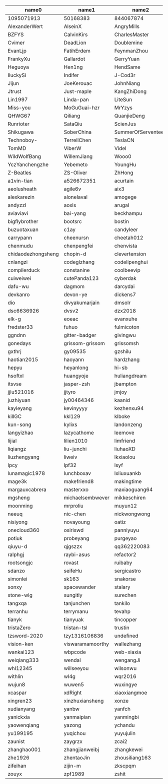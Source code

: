 |name0|name1|name2|name3|name4|
|----|----|----|----|----|
|1095071913|50168383|844067874|Ahoo-Wang|AirTrioa|
|AlexanderWert|AlseinX|AngryMills|Ax1an|BFergerson|
|BZFYS|CalvinKirs|CharlesMaster|ChaunceyLin5152|CommissarXia|
|Cvimer|DeadLion|Doublemine|Du-fei|ElderJames|
|EvanLjp|FatihErdem|FeynmanZhou|Fine0830|FingerLiu|
|FrankyXu|Gallardot|GerryYuan|HackerRookie|HarryFQ|
|Heguoya|Hen1ng|HendSame|Humbertzhang|IanCao|
|IluckySi|Indifer|J-Cod3r|JaredTan95|Jargon96|
|Jijun|JoeKerouac|JohnNiang|Johor03|Jozdortraz|
|Jtrust|Just-maple|KangZhiDong|LazyLei|LiWenGu|
|Lin1997|Linda-pan|LiteSun|Liu-XinYuan|MiracleDx|
|Miss-you|MoGuGuai-hzr|MrYzys|O-ll-O|Patrick0308|
|QHWG67|Qiliang|QuanjieDeng|RandyAbernethy|RedzRedz|
|Runrioter|SataQiu|ScienJus|SevenBlue2018|ShaoHans|
|Shikugawa|SoberChina|SummerOfServenteen|Switch-vov|TJ666|
|Technoboy-|TerrellChen|TeslaCN|TheRealHaui|TinyAllen|
|TomMD|ViberW|Videl|WALL-E|WeihanLi|
|WildWolfBang|WillemJiang|Wooo0|XhangUeiJong|Xlinlin|
|YczYanchengzhe|Yebemeto|YoungHu|YunaiV|YunfengGao|
|Z-Beatles|ZS-Oliver|ZhHong|ZhuoSiChen|a198720|
|a1vin-tian|a526672351|acurtain|adamni135|adermxzs|
|aeolusheath|agile6v|aix3|aiyanbo|ajanthan|
|alexkarezin|alonelaval|amogege|amwyyyy|andyliyuze|
|andyzzl|aoxls|arugal|ascrutae|augustowebd|
|aviaviavi|bai-yang|beckhampu|beckjin|beiwangnull|
|bigflybrother|bootsrc|bostin|brucewu-fly|buxingzhe|
|buzuotaxuan|c1ay|candyleer|carllhw|carlvine500|
|carrypann|cheenursn|cheetah012|chenbeitang|chengshiwen|
|chenmudu|chenpengfei|chenvista|chess-equality|chestarss|
|chidaodezhongsheng|chopin-d|clevertension|clk1st|cngdkxw|
|cnlangzi|codeglzhang|codelipenghui|coder-yqj|coki230|
|compilerduck|constanine|coolbeevip|crystaldust|cui-liqiang|
|cuiweiwei|cutePanda123|cyberdak|cyejing|cyhii|
|dafu-wu|dagmom|darcydai|dengliming|dependabot[bot]|
|devkanro|devon-ye|dickens7|dimaaan|dingdongnigetou|
|dio|divyakumarjain|dmsolr|dominicqi|donbing007|
|dsc6636926|dvsv2|dzx2018|echooymxq|efekaptan|
|elk-g|eoeac|evanxuhe|feelwing1314|fgksgf|
|fredster33|fuhuo|fulmicoton|geektcp|geomonlin|
|ggndnn|gitter-badger|givingwu|glongzh|gnr163|
|gonedays|grissom-grissom|grissomsh|guodongq|guyukou|
|gxthrj|gy09535|gzshilu|hailin0|hanahmily|
|haotian2015|haoyann|hardzhang|harvies|heihaozi|
|hepyu|heyanlong|hi-sb|honganan|horber|
|hsoftxl|huangyoje|huliangdream|huohuanhuan|innerpeacez|
|itsvse|jasper-zsh|jbampton|jialong121|jinlongwang|
|jjlu521016|jjtyro|jmjoy|jsbxyyx|justeene|
|juzhiyuan|jy00464346|kaanid|kagaya85|karott|
|kayleyang|kevinyyyy|kezhenxu94|kikupotter|kilingzhang|
|killGC|kkl129|klboke|ksewen|kuaikuai|
|kun-song|kylixs|landonzeng|langke93|langyan1022|
|langyizhao|lazycathome|leemove|leizhiyuan|libinglong|
|lijial|lilien1010|limfriend|linkinshi|linliaoy|
|liqiangz|liu-junchi|liuhaoXD|liuhaoyang|liuyanggithup|
|liuzhengyang|liweiv|lkxiaolou|llissery|louis-zhou|
|lpcy|lpf32|lsyf|lucperkins|lujiajing1126|
|lunamagic1978|lunchboxav|lxliuxuankb|lytscu|lyzhang1999|
|mage3k|makefriend8|makingtime|mantuliu|maolie|
|margauxcabrera|masterxxo|maxiaoguang64|membphis|mestarshine|
|mgsheng|michaelsembwever|mikkeschiren|misaya|momo0313|
|moonming|mrproliu|muyun12|nacx|neatlife|
|neeuq|nic-chen|nickwongwong|nikitap492|nileblack|
|nisiyong|novayoung|oatiz|oflebbe|olzhy|
|onecloud360|osiriswd|panniyuyu|peng-yongsheng|pengweiqhca|
|potiuk|probeyang|purgeyao|qijianbo010|qinhang3|
|qiuyu-d|qjgszzx|qq362220083|qqeasonchen|qxo|
|ralphgj|raybi-asus|refactor2|remicollet|rlenferink|
|rootsongjc|rovast|ruibaby|s00373198|scolia|
|sdanzo|seifeHu|sergicastro|shiluo34|sikelangya|
|simonlei|sk163|snakorse|songzhendong|songzhian|
|sonxy|spacewander|stalary|stenio2011|stevehu|
|stone-wlg|sungitly|surechen|swartz-k|sxzaihua|
|tangxqa|tanjunchen|tankilo|taskmgr|tbdpmi|
|terranhu|terrymanu|tevahp|thanq|thebouv|
|tianyk|tianyuak|tincopper|tinyu0|tom-pytel|
|tristaZero|tristan-tsl|trustin|tsuilouis|tuohai666|
|tzsword-2020|tzy1316106836|undefined|vcjmhg|viktoryi|
|vision-ken|viswaramamoorthy|wallezhang|wang-yeliang|wangrzneu|
|wankai123|wbpcode|web-xiaxia|webb2019|weiqiang-w|
|weiqiang333|wendal|wengangJi|wenjianzhang|whfjam|
|whl12345|willseeyou|wilsonwu|wind2008hxy|wingwong-knh|
|withlin|wl4g|wqr2016|wu-sheng|wuguangkuo|
|wujun8|wuwen5|wuxingye|x22x22|xbkaishui|
|xcaspar|xdRight|xiaoxiangmoe|xiaoy00|xinfeingxia85|
|xingren23|xinzhuxiansheng|xonze|xuanyu66|xuchangjunjx|
|xudianyang|yanbw|yanfch|yang-xiaodong|yangxb2010000|
|yanickxia|yanmaipian|yanmingbi|yantaowu|yaojingguo|
|yaowenqiang|yazong|ychandu|ycoe|yimeng|
|yu199195|yuqichou|yuyujulin|yxudong|yymoth|
|zaunist|zaygrzx|zcai2|zeaposs|zhang98722|
|zhanghao001|zhangjianweibj|zhangkewei|zhangsean|zhaoyuguang|
|zhe1926|zhentaoJin|zhousiliang163|zhuCheer|zhyyu|
|zifeihan|zijin-m|zkscpqm|zoidbergwill|zoumingzm|
|zouyx|zpf1989|zshit|zxbu|zygfengyuwuzu|
